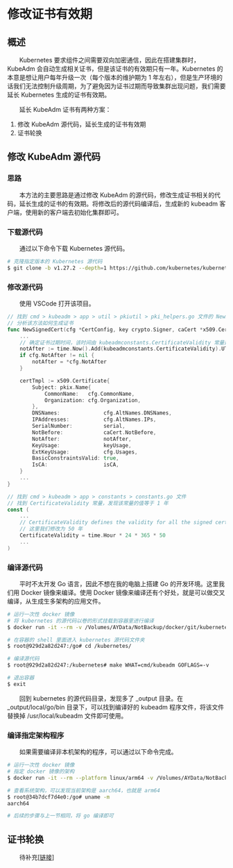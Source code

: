 # 修改证书有效期
## 概述
&emsp;&emsp;Kubernetes 要求组件之间需要双向加密通信，因此在搭建集群时，KubeAdm 会自动生成相关证书，但是该证书的有效期只有一年。Kubernetes 的本意是想让用户每年升级一次（每个版本的维护期为 1 年左右），但是生产环境的话我们无法控制升级周期，为了避免因为证书过期而导致集群出现问题，我们需要延长 Kubernetes 生成的证书有效期。

&emsp;&emsp;延长 KubeAdm 证书有两种方案：

1. 修改 KubeAdm 源代码，延长生成的证书有效期
2. 证书轮换

## 修改 KubeAdm 源代码
### 思路
&emsp;&emsp;本方法的主要思路是通过修改 KubeAdm 的源代码，修改生成证书相关的代码，延长生成的证书的有效期。将修改后的源代码编译后，生成新的 kubeadm 客户端，使用新的客户端去初始化集群即可。

### 下载源代码
&emsp;&emsp;通过以下命令下载 Kubernetes 源代码。

```bash
# 克隆指定版本的 Kubernetes 源代码
$ git clone -b v1.27.2 --depth=1 https://github.com/kubernetes/kubernetes.git
```

### 修改源代码
&emsp;&emsp;使用 VSCode 打开该项目。

```go
// 找到 cmd > kubeadm > app > util > pkiutil > pki_helpers.go 文件的 NewSignedCert 方法
// 分析该方法如何生成证书
func NewSignedCert(cfg *CertConfig, key crypto.Signer, caCert *x509.Certificate, caKey crypto.Signer, isCA bool) (*x509.Certificate, error) {
    ...
    // 确定证书过期时间，该时间由 kubeadmconstants.CertificateValidity 常量控制
	notAfter := time.Now().Add(kubeadmconstants.CertificateValidity).UTC()
	if cfg.NotAfter != nil {
		notAfter = *cfg.NotAfter
	}

	certTmpl := x509.Certificate{
		Subject: pkix.Name{
			CommonName:   cfg.CommonName,
			Organization: cfg.Organization,
		},
		DNSNames:              cfg.AltNames.DNSNames,
		IPAddresses:           cfg.AltNames.IPs,
		SerialNumber:          serial,
		NotBefore:             caCert.NotBefore,
		NotAfter:              notAfter,
		KeyUsage:              keyUsage,
		ExtKeyUsage:           cfg.Usages,
		BasicConstraintsValid: true,
		IsCA:                  isCA,
	}
    ...
}

// 找到 cmd > kubeadm > app > constants > constants.go 文件
// 找到 CertificateValidity 常量，发现该常量的值等于 1 年
const (
    ...
	// CertificateValidity defines the validity for all the signed certificates generated by kubeadm
    // 这里我们修改为 50 年
	CertificateValidity = time.Hour * 24 * 365 * 50
    ...
)
```

### 编译源代码
&emsp;&emsp;平时不太开发 Go 语言，因此不想在我的电脑上搭建 Go 的开发环境。这里我们用 Docker 镜像来编译。使用 Docker 镜像来编译还有个好处，就是可以做交叉编译，从生成生多架构的应用文件。

```bash
# 运行一次性 docker 镜像
# 将 kubernetes 的源代码以卷的形式挂载到容器里进行编译
$ docker run -it --rm -v /Volumes/AYData/NotBackup/docker/git/kubernetes:/kubernetes golang:1.20.4 bash

# 在容器的 shell 里面进入 kubernetes 源代码文件夹
$ root@929d2a82d247:/go# cd /kubernetes/

# 编译源代码
$ root@929d2a82d247:/kubernetes# make WHAT=cmd/kubeadm GOFLAGS=-v

# 退出容器
$ exit
```

&emsp;&emsp;回到 kubernetes 的源代码目录，发现多了 _output 目录。在 _output/local/go/bin 目录下，可以找到编译好的 kubeadm 程序文件，将该文件替换掉 /usr/local/kubeadm 文件即可使用。

### 编译指定架构程序
&emsp;&emsp;如果需要编译非本机架构的程序，可以通过以下命令完成。

```bash
# 运行一次性 docker 镜像
# 指定 docker 镜像的架构
$ docker run -it --rm --platform linux/arm64 -v /Volumes/AYData/NotBackup/docker/git/kubernetes:/kubernetes golang:1.20.4 bash

# 查看系统架构，可以发现当前架构是 aarch64，也就是 arm64
$ root@34b7dcf7d4e0:/go# uname -m
aarch64

# 后续的步骤与上一节相同，将 go 编译即可
```

## 证书轮换
&emsp;&emsp;待补充[[链接](https://kubernetes.io/zh-cn/docs/tasks/tls/managing-tls-in-a-cluster/)]
